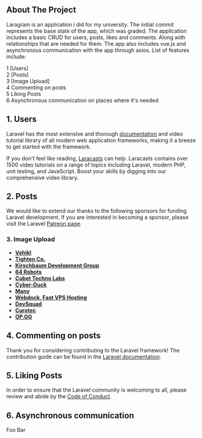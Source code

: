 ## About The Project

Laragram is an application i did for my university. The initial commit represents the base state of the app, which was graded. The application includes a basic CRUD for users, posts, likes and comments. Along with relationships that are needed for them. The app also includes vue.js and asynchronous communication with the app through axios. List of features include: 

1 [Users]  
2 [Posts]  
3 [Image Upload]  
4 Commenting on posts  
5 Liking Posts  
6 Asynchronous communication on places where it's needed  

## 1. Users

Laravel has the most extensive and thorough [documentation](https://laravel.com/docs) and video tutorial library of all modern web application frameworks, making it a breeze to get started with the framework.

If you don't feel like reading, [Laracasts](https://laracasts.com) can help. Laracasts contains over 1500 video tutorials on a range of topics including Laravel, modern PHP, unit testing, and JavaScript. Boost your skills by digging into our comprehensive video library.

## 2. Posts

We would like to extend our thanks to the following sponsors for funding Laravel development. If you are interested in becoming a sponsor, please visit the Laravel [Patreon page](https://patreon.com/taylorotwell).

### 3. Image Upload

- **[Vehikl](https://vehikl.com/)**
- **[Tighten Co.](https://tighten.co)**
- **[Kirschbaum Development Group](https://kirschbaumdevelopment.com)**
- **[64 Robots](https://64robots.com)**
- **[Cubet Techno Labs](https://cubettech.com)**
- **[Cyber-Duck](https://cyber-duck.co.uk)**
- **[Many](https://www.many.co.uk)**
- **[Webdock, Fast VPS Hosting](https://www.webdock.io/en)**
- **[DevSquad](https://devsquad.com)**
- **[Curotec](https://www.curotec.com/)**
- **[OP.GG](https://op.gg)**

## 4. Commenting on posts

Thank you for considering contributing to the Laravel framework! The contribution guide can be found in the [Laravel documentation](https://laravel.com/docs/contributions).

## 5. Liking Posts

In order to ensure that the Laravel community is welcoming to all, please review and abide by the [Code of Conduct](https://laravel.com/docs/contributions#code-of-conduct).

## 6. Asynchronous communication

Foo Bar
